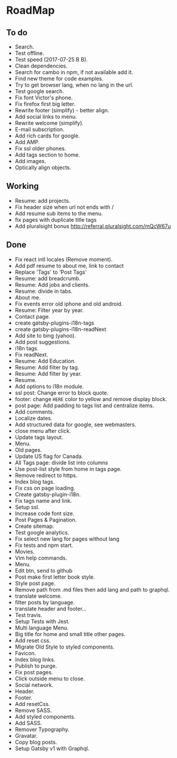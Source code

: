 # RoadMap

## To do
- Search.
- Test offline.
- Test speed (2017-07-25 B B).
- Clean dependencies.
- Search for cambo in npm, if not available add it.
- Find new theme for code examples.
- Try to get browser lang, when no lang in the url.
- Test google search.
- Fix font Victor's phone.
- Fix firefox first big letter.
- Rewrite footer (simplify) - better align.
- Add social links to menu.
- Rewrite welcome (simplify).
- E-mail subscription.
- Add rich cards for google.
- Add AMP.
- Fix ssl older phones.
- Add tags section to home.
- Add images.
- Optically align objects.


## Working
- Resume: add projects.
- Fix header size when url not ends with /
- Add resume sub items to the menu.
- fix pages with duplicate title tags
- Add pluralsight bonus http://referral.pluralsight.com/mQcW67u

## Done
- Fix react intl locales (Remove moment).
- Add pdf resume to about me, link to contact
- Replace 'Tags' to 'Post Tags'
- Resume: add breadcrumb.
- Resume: Add jobs and clients.
- Resume: divide in tabs.
- About me.
- Fix events error old iphone and old android.
- Resume: Filter year by year.
- Contact page.
- create gatsby-plugins-i18n-tags
- create gatsby-plugins-i18n-readNext
- Add site to bing (yahoo).
- Add post suggestions.
- i18n tags.
- Fix readNext.
- Resume: Add Education.
- Resume: Add filter by tag.
- Resume: Add filter by year.
- Resume.
- Add options to i18n module.
- ssl post: Change error to block quote.
- footer: change `HERE` color to yellow and remove display block.
- post page: Add padding to tags list and centralize items.
- Add comments.
- Localize dates.
- Add structured data for google, see webmasters.
- close menu after click.
- Update tags layout.
- Menu.
- Old pages.
- Update US flag for Canada.
- All Tags page: divide list into columns
- Use post-list style from home in tags page.
- Remove redirect to https.
- Index blog tags.
- Fix css on page loading.
- Create gatsby-plugin-i18n.
- Fix tags name and link.
- Setup ssl.
- Increase code font size.
- Post Pages & Pagination.
- Create sitemap.
- Test google analytics.
- Fix select new lang for pages without lang
- Fix tests and npm start.
- Movies.
- Vim help commands.
- Menu.
- Edit btn, send to github
- Post make first letter book style.
- Style post page.
- Remove path from .md files then add lang and path to graphql.
- translate welcome.
- filter posts by language.
- translate header and footer...
- Test travis.
- Setup Tests with Jest.
- Multi language Menu.
- Big title for home and small title other pages.
- Add reset css.
- Migrate Old Style to styled components.
- Favicon.
- Index blog links.
- Publish to purge.
- Fix post pages.
- Click outside menu to close.
- Social network.
- Header.
- Footer.
- Add resetCss.
- Remove SASS.
- Add styled components.
- Add SASS.
- Remover Typography.
- Gravatar.
- Copy blog posts.
- Setup Gatsby v1 with Graphql.
